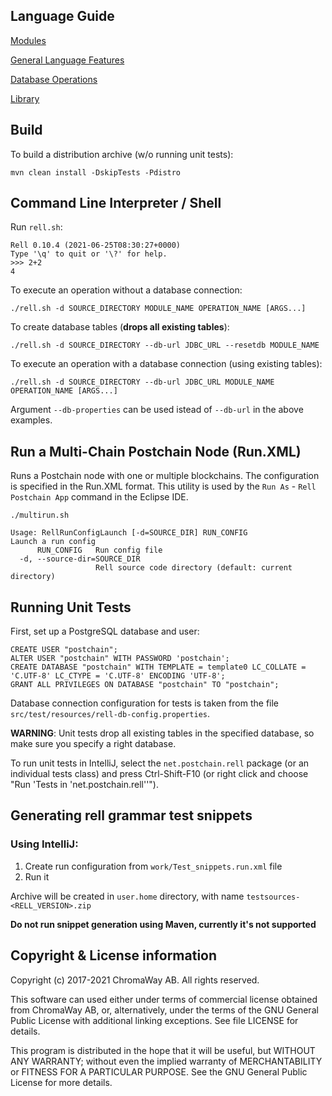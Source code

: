 ## Language Guide

[Modules](doc/guide/modules.rst)

[General Language Features](doc/guide/general.rst)

[Database Operations](doc/guide/database.rst)

[Library](doc/guide/library.rst)

## Build

To build a distribution archive (w/o running unit tests):

 ```
 mvn clean install -DskipTests -Pdistro
 ```

## Command Line Interpreter / Shell

Run `rell.sh`:

```
Rell 0.10.4 (2021-06-25T08:30:27+0000)
Type '\q' to quit or '\?' for help.
>>> 2+2
4
```

To execute an operation without a database connection:

```
./rell.sh -d SOURCE_DIRECTORY MODULE_NAME OPERATION_NAME [ARGS...]
```

To create database tables (**drops all existing tables**):

```
./rell.sh -d SOURCE_DIRECTORY --db-url JDBC_URL --resetdb MODULE_NAME
```

To execute an operation with a database connection (using existing tables):

```
./rell.sh -d SOURCE_DIRECTORY --db-url JDBC_URL MODULE_NAME OPERATION_NAME [ARGS...]
```

Argument `--db-properties` can be used istead of `--db-url` in the above examples.

## Run a Multi-Chain Postchain Node (Run.XML)

Runs a Postchain node with one or multiple blockchains. The configuration is specified
in the Run.XML format. This utility is used by the `Run As` - `Rell Postchain App` command in the Eclipse IDE.

```
./multirun.sh

Usage: RellRunConfigLaunch [-d=SOURCE_DIR] RUN_CONFIG
Launch a run config
      RUN_CONFIG   Run config file
  -d, --source-dir=SOURCE_DIR
                   Rell source code directory (default: current directory)
```

## Running Unit Tests

First, set up a PostgreSQL database and user:

```
CREATE USER "postchain";
ALTER USER "postchain" WITH PASSWORD 'postchain';
CREATE DATABASE "postchain" WITH TEMPLATE = template0 LC_COLLATE = 'C.UTF-8' LC_CTYPE = 'C.UTF-8' ENCODING 'UTF-8';
GRANT ALL PRIVILEGES ON DATABASE "postchain" TO "postchain";
```

Database connection configuration for tests is taken from the file `src/test/resources/rell-db-config.properties`.

**WARNING**: Unit tests drop all existing tables in the specified database, so make sure you specify a right database.

To run unit tests in IntelliJ, select the `net.postchain.rell` package (or an individual tests class) and press
Ctrl-Shift-F10 (or right click and choose "Run 'Tests in 'net.postchain.rell''").

## Generating rell grammar test snippets

### Using IntelliJ:
1. Create run configuration from `work/Test_snippets.run.xml` file
2. Run it

Archive will be created in `user.home` directory, with name `testsources-<RELL_VERSION>.zip`

**Do not run snippet generation using Maven, currently it's not supported** 

## Copyright & License information

Copyright (c) 2017-2021 ChromaWay AB. All rights reserved.

This software can used either under terms of commercial license
obtained from ChromaWay AB, or, alternatively, under the terms
of the GNU General Public License with additional linking exceptions.
See file LICENSE for details.

This program is distributed in the hope that it will be useful,
but WITHOUT ANY WARRANTY; without even the implied warranty of
MERCHANTABILITY or FITNESS FOR A PARTICULAR PURPOSE.  See the
GNU General Public License for more details.
